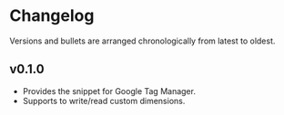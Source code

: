 # Changelog

Versions and bullets are arranged chronologically from latest to oldest.

## v0.1.0

- Provides the snippet for Google Tag Manager.
- Supports to write/read custom dimensions.
